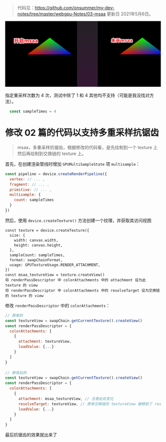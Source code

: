 > 代码见：https://github.com/onsummer/my-dev-notes/tree/master/webgpu-Notes/03-msaa
> 更新日 2021年5月6日。 

![image-20210402090820638](attachments/image-20210402090820638.png)



指定重采样次数为 4 次，测试中除了 1 和 4 其他均不支持（可能是我没找对方法）。

``` js
  const sampleTimes = 4
```



# 修改 02 篇的代码以支持多重采样抗锯齿

> msaa，多重采样抗锯齿，根据修改的代码看，是先绘制到一个 texture 上然后再绘制到交换链的 texture 上。

首先，在创建渲染管线时增加 `GPUMultiSampleState` 项 `multisample`：

``` js
const pipeline = device.createRenderPipeline({
  vertex: // ... ,
  fragment: // ... ,
  primitive: // ... ,
  multisample: {
    count: sampleTimes
  }
})
```

然后，使用 `device.createTexture()` 方法创建一个纹理，并获取其访问视图

```JS
const texture = device.createTexture({
  size: {
    width: canvas.width,
    height: canvas.height,
  },
  sampleCount: sampleTimes,
  format: swapChainFormat,
  usage: GPUTextureUsage.RENDER_ATTACHMENT,
})
const msaa_textureView = texture.createView()
将 renderPassDescriptor 中 colorAttachments 中的 attachment 设为此 texture 的 view
将 renderPassDescriptor 中 colorAttachments 中的 resolveTarget 设为交换链的 texture 的 view
```

修改 `renderPassDescriptor` 中的 `colorAttachments`：

``` js
// 原来的
const textureView = swapChain.getCurrentTexture().createView()
const renderPassDescriptor = {
  colorAttachments: [
    {
      attachment: textureView,
      loadValue: {...}
    }
  ]
}
    
// 修改后的
const textureView = swapChain.getCurrentTexture().createView()
const renderPassDescriptor = {
  colorAttachments: [
    {
      attachment: msaa_textureView, // 注意此处变化
      resolveTarget: textureView, // 原来交换链的 textureView 被移到了 resolveTarget 项
      loadValue: {...}
    }
  ]
}  
```

最后抗锯齿的效果就出来了